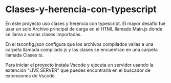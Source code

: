 # Clases-y-herencia-con-typescript

En este proyecto uso clases y herencía con typescript.
El mayor desafío fue usar un solo Archivo principal de carga
en el HTML llamado Main.js donde se llama a varias clases
importadas.

En el tsconfig.json configura que los archivos compilados vallas 
a una carpeta llamada compilado js
y las clases se encuentran en una carpeta llamada Clases ts.

Para iniciar el proyecto instala Vscode y ejecuta un servidor
usando la extención "LIVE SERVER" que puedes encontrarla en 
el buscador de extensiones de Vscode.